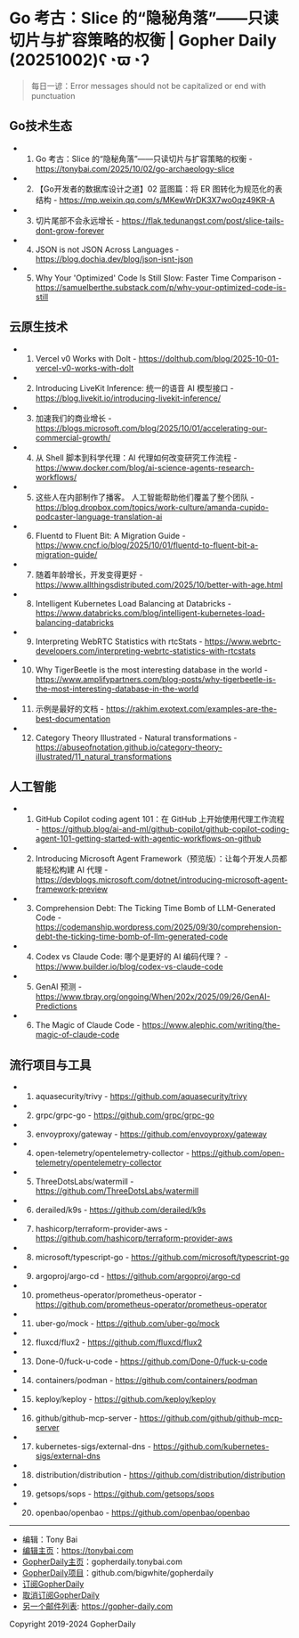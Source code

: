 # Go 考古：Slice 的“隐秘角落”——只读切片与扩容策略的权衡 | Gopher Daily (20251002)ʕ◔ϖ◔ʔ

>每日一谚：Error messages should not be capitalized or end with punctuation

## Go技术生态


- 1. Go 考古：Slice 的“隐秘角落”——只读切片与扩容策略的权衡 - https://tonybai.com/2025/10/02/go-archaeology-slice

- 2. 【Go开发者的数据库设计之道】02 蓝图篇：将 ER 图转化为规范化的表结构 - https://mp.weixin.qq.com/s/MKewWrDK3X7wo0qz49KR-A

- 3. 切片尾部不会永远增长 - https://flak.tedunangst.com/post/slice-tails-dont-grow-forever

- 4. JSON is not JSON Across Languages - https://blog.dochia.dev/blog/json-isnt-json

- 5. Why Your &#39;Optimized&#39; Code Is Still Slow: Faster Time Comparison - https://samuelberthe.substack.com/p/why-your-optimized-code-is-still


## 云原生技术


- 1. Vercel v0 Works with Dolt - https://dolthub.com/blog/2025-10-01-vercel-v0-works-with-dolt

- 2. Introducing LiveKit Inference: 统一的语音 AI 模型接口 - https://blog.livekit.io/introducing-livekit-inference/

- 3. 加速我们的商业增长 - https://blogs.microsoft.com/blog/2025/10/01/accelerating-our-commercial-growth/

- 4. 从 Shell 脚本到科学代理：AI 代理如何改变研究工作流程 - https://www.docker.com/blog/ai-science-agents-research-workflows/

- 5. 这些人在内部制作了播客。 人工智能帮助他们覆盖了整个团队 - https://blog.dropbox.com/topics/work-culture/amanda-cupido-podcaster-language-translation-ai

- 6. Fluentd to Fluent Bit: A Migration Guide - https://www.cncf.io/blog/2025/10/01/fluentd-to-fluent-bit-a-migration-guide/

- 7. 随着年龄增长，开发变得更好 - https://www.allthingsdistributed.com/2025/10/better-with-age.html

- 8. Intelligent Kubernetes Load Balancing at Databricks - https://www.databricks.com/blog/intelligent-kubernetes-load-balancing-databricks

- 9. Interpreting WebRTC Statistics with rtcStats - https://www.webrtc-developers.com/interpreting-webrtc-statistics-with-rtcstats

- 10. Why TigerBeetle is the most interesting database in the world - https://www.amplifypartners.com/blog-posts/why-tigerbeetle-is-the-most-interesting-database-in-the-world

- 11. 示例是最好的文档 - https://rakhim.exotext.com/examples-are-the-best-documentation

- 12. Category Theory Illustrated - Natural transformations - https://abuseofnotation.github.io/category-theory-illustrated/11_natural_transformations


## 人工智能


- 1. GitHub Copilot coding agent 101：在 GitHub 上开始使用代理工作流程 - https://github.blog/ai-and-ml/github-copilot/github-copilot-coding-agent-101-getting-started-with-agentic-workflows-on-github

- 2. Introducing Microsoft Agent Framework（预览版）：让每个开发人员都能轻松构建 AI 代理 - https://devblogs.microsoft.com/dotnet/introducing-microsoft-agent-framework-preview

- 3. Comprehension Debt: The Ticking Time Bomb of LLM-Generated Code - https://codemanship.wordpress.com/2025/09/30/comprehension-debt-the-ticking-time-bomb-of-llm-generated-code

- 4. Codex vs Claude Code: 哪个是更好的 AI 编码代理？ - https://www.builder.io/blog/codex-vs-claude-code

- 5. GenAI 预测 - https://www.tbray.org/ongoing/When/202x/2025/09/26/GenAI-Predictions

- 6. The Magic of Claude Code - https://www.alephic.com/writing/the-magic-of-claude-code


## 流行项目与工具


- 1. aquasecurity/trivy - https://github.com/aquasecurity/trivy

- 2. grpc/grpc-go - https://github.com/grpc/grpc-go

- 3. envoyproxy/gateway - https://github.com/envoyproxy/gateway

- 4. open-telemetry/opentelemetry-collector - https://github.com/open-telemetry/opentelemetry-collector

- 5. ThreeDotsLabs/watermill - https://github.com/ThreeDotsLabs/watermill

- 6. derailed/k9s - https://github.com/derailed/k9s

- 7. hashicorp/terraform-provider-aws - https://github.com/hashicorp/terraform-provider-aws

- 8. microsoft/typescript-go - https://github.com/microsoft/typescript-go

- 9. argoproj/argo-cd - https://github.com/argoproj/argo-cd

- 10. prometheus-operator/prometheus-operator - https://github.com/prometheus-operator/prometheus-operator

- 11. uber-go/mock - https://github.com/uber-go/mock

- 12. fluxcd/flux2 - https://github.com/fluxcd/flux2

- 13. Done-0/fuck-u-code - https://github.com/Done-0/fuck-u-code

- 14. containers/podman - https://github.com/containers/podman

- 15. keploy/keploy - https://github.com/keploy/keploy

- 16. github/github-mcp-server - https://github.com/github/github-mcp-server

- 17. kubernetes-sigs/external-dns - https://github.com/kubernetes-sigs/external-dns

- 18. distribution/distribution - https://github.com/distribution/distribution

- 19. getsops/sops - https://github.com/getsops/sops

- 20. openbao/openbao - https://github.com/openbao/openbao


----

- 编辑：Tony Bai
- [编辑主页](https://tonybai.com)：https://tonybai.com
- [GopherDaily主页](https://gopherdaily.tonybai.com)：gopherdaily.tonybai.com
- [GopherDaily项目](https://github.com/bigwhite/gopherdaily)：github.com/bigwhite/gopherdaily
- [订阅GopherDaily](https://gopherdaily.tonybai.com/subscribe)
- [取消订阅GopherDaily](https://gopherdaily.tonybai.com/unsubscribe)
- [另一个邮件列表](https://gopher-daily.com): https://gopher-daily.com

Copyright 2019-2024 GopherDaily
